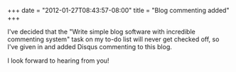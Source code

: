 ﻿+++
date = "2012-01-27T08:43:57-08:00"
title = "Blog commenting added"
+++



I've decided that the "Write simple blog software with incredible commenting
system" task on my to-do list will never get checked off, so I've given in and
added Disqus commenting to this blog.

I look forward to hearing from you!

